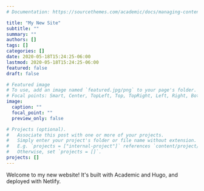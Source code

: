 ```yaml
---
# Documentation: https://sourcethemes.com/academic/docs/managing-content/

title: "My New Site"
subtitle: ""
summary: ""
authors: []
tags: []
categories: []
date: 2020-05-18T15:24:25-06:00
lastmod: 2020-05-18T15:24:25-06:00
featured: false
draft: false

# Featured image
# To use, add an image named `featured.jpg/png` to your page's folder.
# Focal points: Smart, Center, TopLeft, Top, TopRight, Left, Right, BottomLeft, Bottom, BottomRight.
image:
  caption: ""
  focal_point: ""
  preview_only: false

# Projects (optional).
#   Associate this post with one or more of your projects.
#   Simply enter your project's folder or file name without extension.
#   E.g. `projects = ["internal-project"]` references `content/project/deep-learning/index.md`.
#   Otherwise, set `projects = []`.
projects: []
---
```


Welcome to my new website! It's built with Academic and Hugo, and deployed with Netlify.
